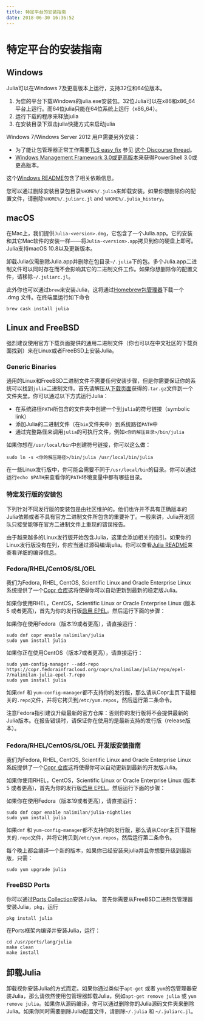 ```yaml
---
title: 特定平台的安装指南
date: 2018-06-30 16:36:52
---
```


# 特定平台的安装指南

## Windows

Julia可以在Windows 7及更高版本上运行，支持32位和64位版本。

1. 为您的平台下载Windows的julia.exe安装包。32位Julia可以在x86和x86_64平台上运行。而64位julia只能在64位系统上运行（x86_64）。
2. 运行下载的程序来释放julia
3. 在安装目录下双击julia快捷方式来启动julia

Windows 7/Windows Server 2012 用户需要另外安装：
 - 为了能让包管理器正常工作需要[TLS easy_fix](https://support.microsoft.com/en-us/help/3140245/update-to-enable-tls-1-1-and-tls-1-2-as-a-default-secure-protocols-in) 参见 [这个 Discourse thread](https://discourse.julialang.org/t/errors-for-git-pkg/9351)。
 - [Windows Management Framework 3.0或更高版本](https://docs.microsoft.com/en-us/powershell/wmf/readme)来获得PowerShell 3.0或更高版本。

这个[Windows README](https://github.com/JuliaLang/julia/blob/master/README.windows.md)包含了相关依赖信息。

您可以通过删除安装目录包目录`%HOME%/.julia`来卸载安装。如果你想删除你的配置文件，请删除`%HOME%/.juliarc.jl` and `%HOME%/.julia_history`。

## macOS

在Mac上，我们提供`Julia-<version>.dmg`，它包含了一个Julia.app。它的安装和其它Mac软件的安装一样——将`Julia-<version>.app`拷贝到你的硬盘上即可。Julia支持macOS 10.8以及更新版本。

卸载Julia仅需删除Julia.app并删除在包目录`~/.julia`下的包。多个Julia.app二进制文件可以同时存在而不会影响其它的二进制文件工作。如果你想删除你的配置文件，请移除`~/.juliarc.jl`。

此外你也可以通过`brew`来安装Julia，这将通过[Homebrew包管理器](https://brew.sh/)下载一个 .dmg 文件。在终端里运行如下命令

    brew cask install julia

## Linux and FreeBSD

强烈建议使用官方下载页面提供的通用二进制文件（你也可以在中文社区的下载页面找到）来在Linux或者FreeBSD上安装Julia。

### Generic Binaries

通用的Linux和FreeBSD二进制文件不需要任何安装步骤，但是你需要保证你的系统可以找到`julia`二进制文件。首先请解压从[下载页面](index.html)获得的`.tar.gz`文件到一个文件夹里。你可以通过以下方式运行Julia：

* 在系统路径`PATH`所包含的文件夹中创建一个到`julia`的符号链接（symbolic link）
* 添加Julia的二进制文件（在`bin`文件夹中）到系统路径`PATH`中
* 通过完整路径来调用`julia`的可执行文件，例如`<你的解压目录>/bin/julia`

如果你想在`/usr/local/bin`中创建符号链接，你可以这么做：

    sudo ln -s <你的解压路径>/bin/julia /usr/local/bin/julia

在一些Linux发行版中，你可能会需要不同于`/usr/local/bin`的目录。你可以通过运行`echo $PATH`来查看你的`PATH`环境变量中都有哪些目录。

### 特定发行版的安装包

下列针对不同发行版的安装包是由社区维护的。他们也许并不具有正确版本的Julia依赖或者不具有官方二进制文件所包含的重要补丁。一般来讲，Julia开发团队只接受能够在官方二进制文件上重现的错误报告。

由于越来越多的Linux发行版开始包含Julia，这里会添加相关的指引。如果你的Linux发行版没有在列，你应当通过源码编译julia。你可以查看[Julia README](https://github.com/JuliaLang/julia/blob/master/README.md)来查看详细的编译信息。

### Fedora/RHEL/CentOS/SL/OEL
我们为Fedora, RHEL, CentOS, Scientific Linux and Oracle Enterprise Linux 系统提供了一个[Copr 仓库](https://copr.fedoraproject.org/coprs/nalimilan/julia/)这将使得你可以自动更新到最新的稳定版Julia。

如果你使用RHEL，CentOS，Scientific Linux or Oracle Enterprise Linux (版本 5 或者更高)，首先为你的发行版[启用 EPEL](https://fedoraproject.org/wiki/EPEL#How_can_I_use_these_extra_packages.3F)。然后运行下面的步骤：

如果你在使用Fedora（版本19或者更高），请直接运行：

    sudo dnf copr enable nalimilan/julia
    sudo yum install julia

如果你正在使用CentOS（版本7或者更高），请直接运行：

    sudo yum-config-manager --add-repo https://copr.fedorainfracloud.org/coprs/nalimilan/julia/repo/epel-7/nalimilan-julia-epel-7.repo
    sudo yum install julia

如果`dnf` 和 `yum-config-manager`都不支持你的发行版，那么请从Copr主页下载相关的`.repo`文件，并将它拷贝到`/etc/yum.repos`，然后运行第二条命令。

注意Fedora指引建议升级最新的官方仓库：否则你的发行版将不会提供最新的Julia版本。在报告错误时，请保证你在使用的是最新支持的发行版（release版本）。

### Fedora/RHEL/CentOS/SL/OEL 开发版安装指南

我们为Fedora, RHEL, CentOS, Scientific Linux and Oracle Enterprise Linux 系统提供了一个[Copr 仓库](https://copr.fedoraproject.org/coprs/nalimilan/julia-nightlies/)这将使得你可以自动更新到最新的开发版Julia。

如果你使用RHEL，CentOS，Scientific Linux or Oracle Enterprise Linux (版本 5 或者更高)，首先为你的发行版[启用 EPEL](https://fedoraproject.org/wiki/EPEL#How_can_I_use_these_extra_packages.3F)。然后运行下面的步骤：

如果你在使用Fedora（版本19或者更高），请直接运行：

    sudo dnf copr enable nalimilan/julia-nightlies
    sudo yum install julia

如果`dnf` 和 `yum-config-manager`都不支持你的发行版，那么请从Copr主页下载相关的`.repo`文件，并将它拷贝到`/etc/yum.repos`，然后运行第二条命令。

每个晚上都会编译一个新的版本，如果你已经安装来julia并且你想要升级到最新版，只需：

    sudo yum upgrade julia

### FreeBSD Ports

你可以通过[Ports Collection](https://svnweb.freebsd.org/ports/head/lang/julia/)安装Julia。
首先你需要从FreeBSD二进制包管理器安装Julia，`pkg`，运行

    pkg install julia


在Ports框架内编译并安装Julia，运行：

    cd /usr/ports/lang/julia
    make clean
    make install

## 卸载Julia

卸载视你安装Julia的方式而定。如果你通过类似于`apt-get` 或者 `yum`的包管理器安装Julia，那么请依然使用包管理器卸载Julia，例如`apt-get remove julia` 或 `yum remove julia`。如果你从源码编译，你可以通过删除你的Julia源码文件夹来删除Julia。如果你同时需要删除Julia配置文件，请删除`~/.julia` 和 `~/.juliarc.jl`。
